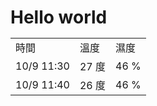 # Hello world<table>
  <tr>
  	<td>時間</td>
    <td>溫度</td>
    <td>濕度</td>   
  </tr>
  <tr>
    <td>10/9 11:30</td>
    <td>27 度</td>
    <td>46 %</td>
  </tr>
  <tr>
    <td>10/9 11:40</td>
    <td>26 度</td>
    <td>46 %</td>
  </tr>
</table>